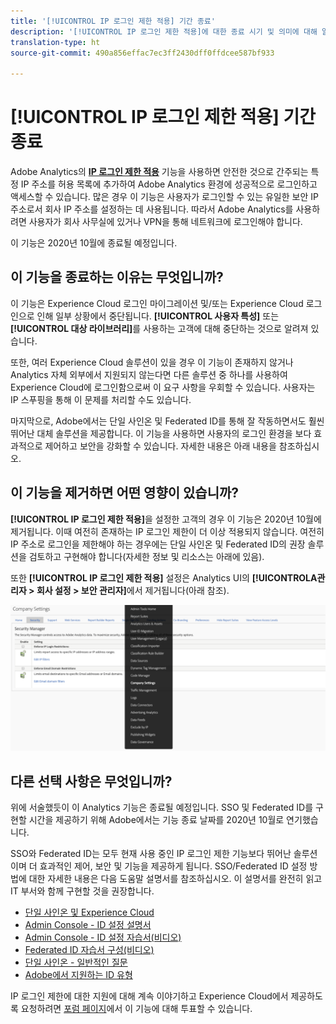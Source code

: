 ```yaml
---
title: '[!UICONTROL IP 로그인 제한 적용] 기간 종료'
description: '[!UICONTROL IP 로그인 제한 적용]에 대한 종료 시기 및 의미에 대해 알아봅니다.'
translation-type: ht
source-git-commit: 490a856effac7ec3ff2430dff0ffdcee587bf933

---
```



# [!UICONTROL IP 로그인 제한 적용] 기간 종료

Adobe Analytics의 **[IP 로그인 제한 적용](/help/admin/company/security-manager.md)** 기능을 사용하면 안전한 것으로 간주되는 특정 IP 주소를 허용 목록에 추가하여 Adobe Analytics 환경에 성공적으로 로그인하고 액세스할 수 있습니다. 많은 경우 이 기능은 사용자가 로그인할 수 있는 유일한 보안 IP 주소로서 회사 IP 주소를 설정하는 데 사용됩니다. 따라서 Adobe Analytics를 사용하려면 사용자가 회사 사무실에 있거나 VPN을 통해 네트워크에 로그인해야 합니다.

이 기능은 2020년 10월에 종료될 예정입니다.

## 이 기능을 종료하는 이유는 무엇입니까?

이 기능은 Experience Cloud 로그인 마이그레이션 및/또는 Experience Cloud 로그인으로 인해 일부 상황에서 중단됩니다. **[!UICONTROL 사용자 특성]** 또는 **[!UICONTROL 대상 라이브러리]**&#x200B;를 사용하는 고객에 대해 중단하는 것으로 알려져 있습니다.

또한, 여러 Experience Cloud 솔루션이 있을 경우 이 기능이 존재하지 않거나 Analytics 자체 외부에서 지원되지 않는다면 다른 솔루션 중 하나를 사용하여 Experience Cloud에 로그인함으로써 이 요구 사항을 우회할 수 있습니다. 사용자는 IP 스푸핑을 통해 이 문제를 처리할 수도 있습니다.

마지막으로, Adobe에서는 단일 사인온 및 Federated ID를 통해 잘 작동하면서도 훨씬 뛰어난 대체 솔루션을 제공합니다. 이 기능을 사용하면 사용자의 로그인 환경을 보다 효과적으로 제어하고 보안을 강화할 수 있습니다. 자세한 내용은 아래 내용을 참조하십시오.

## 이 기능을 제거하면 어떤 영향이 있습니까?

**[!UICONTROL IP 로그인 제한 적용]**&#x200B;을 설정한 고객의 경우 이 기능은 2020년 10월에 제거됩니다. 이때 여전히 존재하는 IP 로그인 제한이 더 이상 적용되지 않습니다. 여전히 IP 주소로 로그인을 제한해야 하는 경우에는 단일 사인온 및 Federated ID의 권장 솔루션을 검토하고 구현해야 합니다(자세한 정보 및 리소스는 아래에 있음).

또한 **[!UICONTROL IP 로그인 제한 적용]** 설정은 Analytics UI의 **[!UICONTROLA관리자 &gt; 회사 설정 &gt; 보안 관리자]**&#x200B;에서 제거됩니다(아래 참조).

![](assets/sec-manager2.png)

## 다른 선택 사항은 무엇입니까?

위에 서술했듯이 이 Analytics 기능은 종료될 예정입니다. SSO 및 Federated ID를 구현할 시간을 제공하기 위해 Adobe에서는 기능 종료 날짜를 2020년 10월로 연기했습니다.

SSO와 Federated ID는 모두 현재 사용 중인 IP 로그인 제한 기능보다 뛰어난 솔루션이며 더 효과적인 제어, 보안 및 기능을 제공하게 됩니다. SSO/Federated ID 설정 방법에 대한 자세한 내용은 다음 도움말 설명서를 참조하십시오. 이 설명서를 완전히 읽고 IT 부서와 함께 구현할 것을 권장합니다.

* [단일 사인온 및 Experience Cloud](https://spark.adobe.com/page/JeSB8EPEQIvjD/)
* [Admin Console - ID 설정 설명서](https://helpx.adobe.com/kr/enterprise/using/set-up-identity.html)
* [Admin Console - ID 설정 자습서(비디오)](https://helpx.adobe.com/kr/enterprise/how-to/identity-directories-domains.html?playlist=/ccx/v1/collection/product/enterprise/topics/enterprise-identity/collection.ccx.js&amp;ref=helpx.adobe.com)
* [Federated ID 자습서 구성(비디오)](https://helpx.adobe.com/kr/enterprise/how-to/identity-configure-ids.html?playlist=/ccx/v1/collection/product/enterprise/topics/enterprise-identity/collection.ccx.js&amp;ref=helpx.adobe.com)
* [단일 사인온 - 일반적인 질문](https://helpx.adobe.com/kr/enterprise/using/sso-faq.html)
* [Adobe에서 지원하는 ID 유형](https://helpx.adobe.com/kr/enterprise/using/identity.html)

IP 로그인 제한에 대한 지원에 대해 계속 이야기하고 Experience Cloud에서 제공하도록 요청하려면 [포럼 페이지](https://forums.adobe.com/ideas/11648)에서 이 기능에 대해 투표할 수 있습니다.